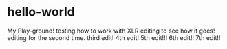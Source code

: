 # hello-world
My Play-ground!
testing how to work with XLR
editing to see how it goes!
editing for the second time.
third edit!
4th edit!
5th edit!!!
6th edit!!
7th edit!!

